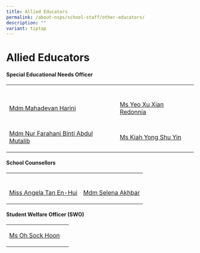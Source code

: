 ```yaml
---
title: Allied Educators
permalink: /about-nsps/school-staff/other-educators/
description: ""
variant: tiptap
---
```

<h1>Allied Educators</h1>
<h4>Special Educational Needs Officer</h4>
<table style="minWidth: 50px">
<colgroup>
<col>
<col>
</colgroup>
<tbody>
<tr>
<th rowspan="1" colspan="1">
<p></p>
</th>
<th rowspan="1" colspan="1">
<p></p>
</th>
</tr>
<tr>
<td rowspan="1" colspan="1">
<p><a href="mailto:mahadevan_harini@schools.gov.sg" rel="noopener nofollow" target="_blank">Mdm Mahadevan Harini</a>
</p>
</td>
<td rowspan="1" colspan="1">
<p><a href="mailto:yeo_xiu_xian_redonnia@schools.gov.sg" rel="noopener nofollow" target="_blank">Ms Yeo Xu Xian Redonnia</a>
</p>
</td>
</tr>
<tr>
<td rowspan="1" colspan="1">
<p><a href="mailto:nur_farahani_abdul_mutalib@schools.gov.sg" rel="noopener nofollow" target="_blank">Mdm Nur Farahani Binti Abdul Mutalib</a>
</p>
</td>
<td rowspan="1" colspan="1">
<p><a href="mailto:Kiah_Yong_Shu_Yin@schools.gov.sg" rel="noopener nofollow" target="_blank">Ms Kiah Yong Shu Yin</a>
</p>
</td>
</tr>
</tbody>
</table>
<h4>School Counsellors</h4>
<table style="minWidth: 50px">
<colgroup>
<col>
<col>
</colgroup>
<tbody>
<tr>
<th rowspan="1" colspan="1">
<p></p>
</th>
<th rowspan="1" colspan="1">
<p></p>
</th>
</tr>
<tr>
<td rowspan="1" colspan="1">
<p><a href="mailto:tan_en-hui_angela@schools.gov.sg" rel="noopener nofollow" target="_blank">Miss Angela Tan En-Hui</a>
</p>
</td>
<td rowspan="1" colspan="1">
<p><a href="mailto:selena_akhbar@schools.gov.sg" rel="noopener nofollow" target="_blank">Mdm Selena Akhbar</a>
</p>
</td>
</tr>
</tbody>
</table>
<h4>Student Welfare Officer (SWO)</h4>
<table style="minWidth: 50px">
<colgroup>
<col>
<col>
</colgroup>
<tbody>
<tr>
<td rowspan="1" colspan="1">
<p><a href="mailto:oh_sock_hoon@schools.gov.sg" rel="noopener nofollow" target="_blank">Ms Oh Sock Hoon</a>
</p>
</td>
<td rowspan="1" colspan="1">
<p></p>
</td>
</tr>
</tbody>
</table>
<p></p>